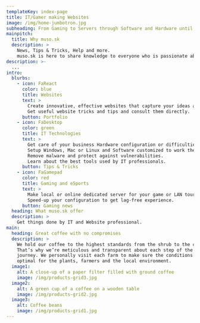 ```yaml
---
templateKey: index-page
title: IT/Gamer making Websites
image: /img/home-jumbotron.jpg
subheading: From Gaming to Servers through Software and Hardware until Website and Graphics, here you get covered it all
mainpitch:
  title: Why muso.sk
  description: >
    News, Tips & Tricks, Help and more.
    muso.sk is here to share knowledge to everyone who is passionate about Technology, IT, Website Development, Graphic design, Scripting, Software, Operating systems, Smartphones, Games and eSports, Servers...
description: >-
  ...
intro:
  blurbs:
    - icon: FaReact
      color: blue
      title: Websites
      text: >
        Create innovative, effective websites that capture your ideas and help grow your business. Update your current website design, secure against hackers and speedup to be lighting fast and well ranked on Google.
        Get useful website tricks and tips and consult them directly.
      button: Portfolio
    - icon: FaDesktop
      color: green
      title: IT Technologies
      text: >
        Get care of your business Hardware configuration or difficulties - Computers, Servers, Smartphones, Printers, Cameras and accessories.
        Setup Windows, Mac or Linux and Software customized to work the best for your environment.
        Remove malware and protect against vulnerabilities. 
        Learn about the best tools used by IT professionals.
      button: Tips & Tricks
    - icon: FaGamepad
      color: red
      title: Gaming and eSports
      text: >
        Make local or online dedicated server for your game or LAN tournament.
        Speed-up your configuration to get lag-free experience.
      button: Gaming news
  heading: What muso.sk offer
  description: >
    Get things done by IT and Website professional.
main:
  heading: Great coffee with no compromises
  description: >
    We hold our coffee to the highest standards from the shrub to the cup.
    That’s why we’re meticulous and transparent about each step of the coffee’s
    journey. We personally visit each farm to make sure the conditions are
    optimal for the plants, farmers and the local environment.
  image1:
    alt: A close-up of a paper filter filled with ground coffee
    image: /img/products-grid3.jpg
  image2:
    alt: A green cup of a coffee on a wooden table
    image: /img/products-grid2.jpg
  image3:
    alt: Coffee beans
    image: /img/products-grid1.jpg
---
```

